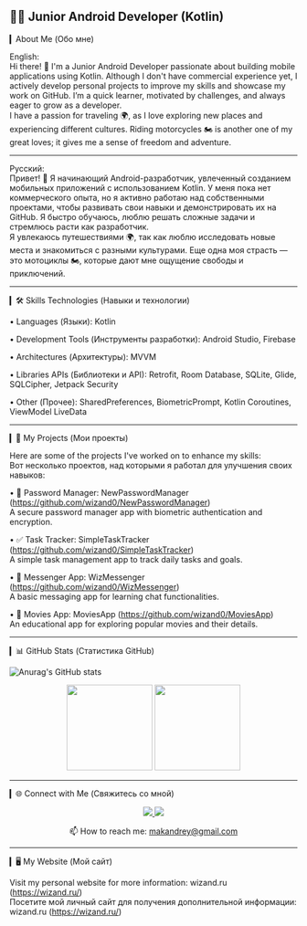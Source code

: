 ## 👨‍💻 Junior Android Developer (Kotlin)

▎About Me (Обо мне)

English:  
Hi there! 👋 I'm a Junior Android Developer passionate about building mobile applications using Kotlin. Although I don't have commercial experience yet, I actively develop personal projects to improve my skills and showcase my work on GitHub. I’m a quick learner, motivated by challenges, and always eager to grow as a developer.  
I have a passion for traveling 🌍, as I love exploring new places and experiencing different cultures. Riding motorcycles 🏍 is another one of my great loves; it gives me a sense of freedom and adventure.

---

Русский:  
Привет! 👋 Я начинающий Android-разработчик, увлеченный созданием мобильных приложений с использованием Kotlin. У меня пока нет коммерческого опыта, но я активно работаю над собственными проектами, чтобы развивать свои навыки и демонстрировать их на GitHub. Я быстро обучаюсь, люблю решать сложные задачи и стремлюсь расти как разработчик.  
Я увлекаюсь путешествиями 🌍, так как люблю исследовать новые места и знакомиться с разными культурами. Еще одна моя страсть — это мотоциклы 🏍, которые дают мне ощущение свободы и приключений.

---

▎🛠️ Skills Technologies (Навыки и технологии)

• Languages (Языки): Kotlin

• Development Tools (Инструменты разработки): Android Studio, Firebase  

• Architectures (Архитектуры): MVVM  

• Libraries  APIs (Библиотеки и API): Retrofit, Room Database, SQLite, Glide, SQLCipher, Jetpack Security  

• Other (Прочее): SharedPreferences, BiometricPrompt, Kotlin Coroutines, ViewModel  LiveData  

---

▎📂 My Projects (Мои проекты)

Here are some of the projects I've worked on to enhance my skills:  
Вот несколько проектов, над которыми я работал для улучшения своих навыков:

• 🔑 Password Manager: NewPasswordManager (https://github.com/wizand0/NewPasswordManager)  
  A secure password manager app with biometric authentication and encryption.  

• ✅ Task Tracker: SimpleTaskTracker (https://github.com/wizand0/SimpleTaskTracker)  
  A simple task management app to track daily tasks and goals.  

• 💬 Messenger App: WizMessenger (https://github.com/wizand0/WizMessenger)  
  A basic messaging app for learning chat functionalities.  

• 🎥 Movies App: MoviesApp (https://github.com/wizand0/MoviesApp)  
  An educational app for exploring popular movies and their details.  

---

▎📊 GitHub Stats (Статистика GitHub)

![Anurag's GitHub stats](https://github-readme-stats.vercel.app/api?username=wizand0&theme=transparent&show_icons=true)

<p align='center'>
 <a href="https://github-readme-stats.vercel.app/api?username=wizand0&show_icons=true&count_private=true">
       <img height=150 src="https://github-readme-stats.vercel.app/api?username=wizand0&show_icons=true&count_private=true"/></a>
   <a href="https://github.com/wizand0/github-readme-stats">
       <img height=150 src="https://github-readme-stats.vercel.app/api/top-langs/?username=wizand0&layout=compact"/></a>
</p>

---

▎🌐 Connect with Me (Свяжитесь со мной)
<p align='center'>
   <a href="https://www.linkedin.com/in/wizand0/">
       <img src="https://img.shields.io/badge/linkedin-%230077B5.svg?&style=for-the-badge&logo=linkedin&logoColor=white"/>
   </a>
   <a href="https://t.me/mas2124">
       <img src="https://img.shields.io/badge/Telegram-2CA5E0?style=for-the-badge&logo=telegram&logoColor=white"/>
   </a>
<p align='center'>
   📫 How to reach me: <a href='mailto:makandrey@gmail.com'>makandrey@gmail.com</a>
</p>

---

▎🖥️ My Website (Мой сайт)

Visit my personal website for more information: wizand.ru (https://wizand.ru/)  
Посетите мой личный сайт для получения дополнительной информации: wizand.ru (https://wizand.ru/)

